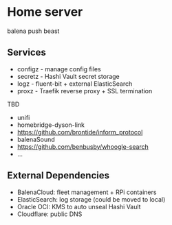 # Home server

balena push beast

## Services

 * configz - manage config files
 * secretz - Hashi Vault secret storage
 * logz - fluent-bit + external ElasticSearch
 * proxz - Traefik reverse proxy + SSL termination

TBD

 * unifi
 * homebridge-dyson-link
 * https://github.com/brontide/inform_protocol
 * balenaSound
 * https://github.com/benbusby/whoogle-search
 * ... 


## External Dependencies

 * BalenaCloud: fleet management + RPi containers
 * ElasticSearch: log storage (could be moved to local)
 * Oracle OCI: KMS to auto unseal Hashi Vault
 * Cloudflare: public DNS 

